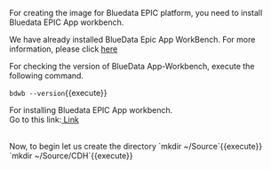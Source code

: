 For creating the image for Bluedata EPIC platform, you need to install Bluedata EPIC App workbench.

We have already installed BlueData Epic App WorkBench. For more information, please click [here](https://bluedata.zendesk.com/hc/en-us/categories/115000240313-App-Workbench)

For checking the version of BlueData App-Workbench, execute the following command.

`bdwb --version`{{execute}}

For installing Bluedata EPIC App workbench.<br>Go to this link:[ Link](https://bluedata.zendesk.com/hc/en-us/categories/115000240313-App-Workbench)

<br>
Now, to begin let us create the directory
`mkdir ~/Source`{{execute}}<br>
`mkdir ~/Source/CDH`{{execute}}

